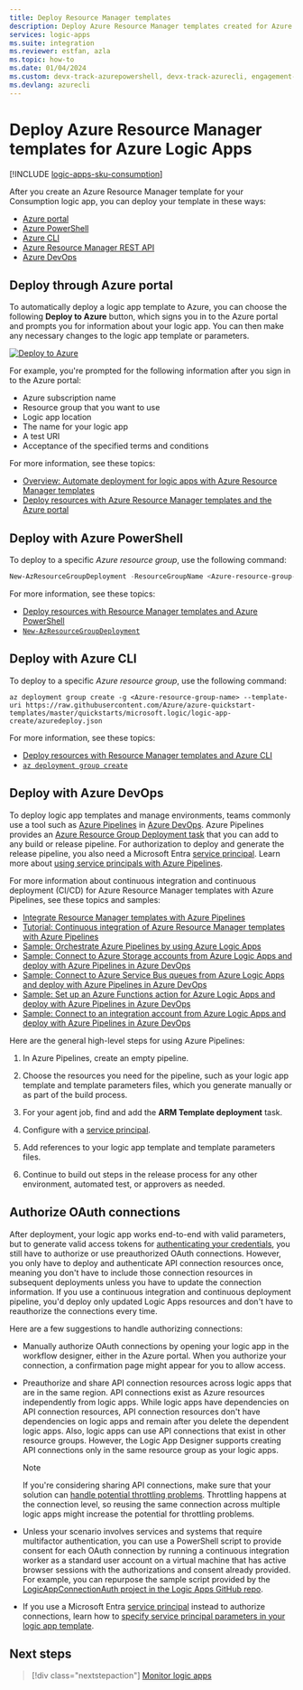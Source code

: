 ```yaml
---
title: Deploy Resource Manager templates
description: Deploy Azure Resource Manager templates created for Azure Logic Apps.
services: logic-apps
ms.suite: integration
ms.reviewer: estfan, azla
ms.topic: how-to
ms.date: 01/04/2024
ms.custom: devx-track-azurepowershell, devx-track-azurecli, engagement-fy23, devx-track-arm-template
ms.devlang: azurecli
---
```


# Deploy Azure Resource Manager templates for Azure Logic Apps

[!INCLUDE [logic-apps-sku-consumption](~/reusable-content/ce-skilling/azure/includes/logic-apps-sku-consumption.md)]

After you create an Azure Resource Manager template for your Consumption logic app, you can deploy your template in these ways:

* [Azure portal](#portal)
* [Azure PowerShell](#powershell)
* [Azure CLI](#cli)
* [Azure Resource Manager REST API](/azure/azure-resource-manager/templates/deploy-rest)
* [Azure DevOps](#azure-pipelines)

<a name="portal"></a>

## Deploy through Azure portal

To automatically deploy a logic app template to Azure, you can choose the following **Deploy to Azure** button, which signs you in to the Azure portal and prompts you for information about your logic app. You can then make any necessary changes to the logic app template or parameters.

[![Deploy to Azure](./media/logic-apps-deploy-azure-resource-manager-templates/deploybutton.png)](https://portal.azure.com/#create/Microsoft.Template/uri/https%3A%2F%2Fraw.githubusercontent.com%2FAzure%2Fazure-quickstart-templates%2Fmaster%2Fquickstarts%2Fmicrosoft.logic%2Flogic-app-create%2Fazuredeploy.json)

For example, you're prompted for the following information after you sign in to the Azure portal:

* Azure subscription name
* Resource group that you want to use
* Logic app location
* The name for your logic app
* A test URI
* Acceptance of the specified terms and conditions

For more information, see these topics:

* [Overview: Automate deployment for logic apps with Azure Resource Manager templates](logic-apps-azure-resource-manager-templates-overview)
* [Deploy resources with Azure Resource Manager templates and the Azure portal](/azure/azure-resource-manager/templates/deploy-portal)

<a name="powershell"></a>

## Deploy with Azure PowerShell

To deploy to a specific *Azure resource group*, use the following command:

```powershell
New-AzResourceGroupDeployment -ResourceGroupName <Azure-resource-group-name> -TemplateUri https://raw.githubusercontent.com/Azure/azure-quickstart-templates/master/quickstarts/microsoft.logic/logic-app-create/azuredeploy.json
```

For more information, see these topics:

* [Deploy resources with Resource Manager templates and Azure PowerShell](/azure/azure-resource-manager/templates/deploy-powershell)
* [`New-AzResourceGroupDeployment`](/powershell/module/azurerm.resources/new-azurermresourcegroupdeployment)

<a name="cli"></a>

## Deploy with Azure CLI

To deploy to a specific *Azure resource group*, use the following command:

```azurecli
az deployment group create -g <Azure-resource-group-name> --template-uri https://raw.githubusercontent.com/Azure/azure-quickstart-templates/master/quickstarts/microsoft.logic/logic-app-create/azuredeploy.json
```

For more information, see these topics:

* [Deploy resources with Resource Manager templates and Azure CLI](/azure/azure-resource-manager/templates/deploy-cli)
* [`az deployment group create`](/cli/azure/deployment/group#az-deployment-group-create)

<a name="azure-pipelines"></a>

## Deploy with Azure DevOps

To deploy logic app templates and manage environments, teams commonly use a tool such as [Azure Pipelines](/azure/devops/pipelines/get-started/what-is-azure-pipelines) in [Azure DevOps](/azure/devops/user-guide/what-is-azure-devops-services). Azure Pipelines provides an [Azure Resource Group Deployment task](https://github.com/Microsoft/azure-pipelines-tasks/tree/master/Tasks/AzureResourceGroupDeploymentV2) that you can add to any build or release pipeline. For authorization to deploy and generate the release pipeline, you also need a Microsoft Entra [service principal](/azure/active-directory/develop/app-objects-and-service-principals). Learn more about [using service principals with Azure Pipelines](/azure/devops/pipelines/library/connect-to-azure).

For more information about continuous integration and continuous deployment (CI/CD) for Azure Resource Manager templates with Azure Pipelines, see these topics and samples:

* [Integrate Resource Manager templates with Azure Pipelines](/azure/azure-resource-manager/templates/add-template-to-azure-pipelines)
* [Tutorial: Continuous integration of Azure Resource Manager templates with Azure Pipelines](/azure/azure-resource-manager/templates/deployment-tutorial-pipeline)
* [Sample: Orchestrate Azure Pipelines by using Azure Logic Apps](https://github.com/Azure-Samples/azure-logic-apps-pipeline-orchestration)
* [Sample: Connect to Azure Storage accounts from Azure Logic Apps and deploy with Azure Pipelines in Azure DevOps](https://github.com/Azure-Samples/azure-logic-apps-deployment-samples/tree/master/storage-account-connections)
* [Sample: Connect to Azure Service Bus queues from Azure Logic Apps and deploy with Azure Pipelines in Azure DevOps](https://github.com/Azure-Samples/azure-logic-apps-deployment-samples/tree/master/service-bus-connections)
* [Sample: Set up an Azure Functions action for Azure Logic Apps and deploy with Azure Pipelines in Azure DevOps](https://github.com/Azure-Samples/azure-logic-apps-deployment-samples/tree/master/function-app-actions)
* [Sample: Connect to an integration account from Azure Logic Apps and deploy with Azure Pipelines in Azure DevOps](https://github.com/Azure-Samples/azure-logic-apps-deployment-samples/tree/master/integration-account-connections)

Here are the general high-level steps for using Azure Pipelines:

1. In Azure Pipelines, create an empty pipeline.

1. Choose the resources you need for the pipeline, such as your logic app template and template parameters files, which you generate manually or as part of the build process.

1. For your agent job, find and add the **ARM Template deployment** task.

1. Configure with a [service principal](/azure/devops/pipelines/library/connect-to-azure).

1. Add references to your logic app template and template parameters files.

1. Continue to build out steps in the release process for any other environment, automated test, or approvers as needed.

<a name="authorize-oauth-connections"></a>

## Authorize OAuth connections

After deployment, your logic app works end-to-end with valid parameters, but to generate valid access tokens for [authenticating your credentials](/azure/active-directory/develop/authentication-vs-authorization), you still have to authorize or use preauthorized OAuth connections. However, you only have to deploy and authenticate API connection resources once, meaning you don't have to include those connection resources in subsequent deployments unless you have to update the connection information. If you use a continuous integration and continuous deployment pipeline, you'd deploy only updated Logic Apps resources and don't have to reauthorize the connections every time.

Here are a few suggestions to handle authorizing connections:

* Manually authorize OAuth connections by opening your logic app in the workflow designer, either in the Azure portal. When you authorize your connection, a confirmation page might appear for you to allow access.

* Preauthorize and share API connection resources across logic apps that are in the same region. API connections exist as Azure resources independently from logic apps. While logic apps have dependencies on API connection resources, API connection resources don't have dependencies on logic apps and remain after you delete the dependent logic apps. Also, logic apps can use API connections that exist in other resource groups. However, the Logic App Designer supports creating API connections only in the same resource group as your logic apps.

  > [!NOTE]
  >
  > If you're considering sharing API connections, make sure that your solution can 
  > [handle potential throttling problems](/azure/logic-apps/handle-throttling-problems-429-errors.md#connector-throttling). 
  > Throttling happens at the connection level, so reusing the same connection across multiple logic apps might increase the potential for throttling problems.

* Unless your scenario involves services and systems that require multifactor authentication, you can use a PowerShell script to provide consent for each OAuth connection by running a continuous integration worker as a standard user account on a virtual machine that has active browser sessions with the authorizations and consent already provided. For example, you can repurpose the sample script provided by the [LogicAppConnectionAuth project in the Logic Apps GitHub repo](https://github.com/logicappsio/LogicAppConnectionAuth).

* If you use a Microsoft Entra [service principal](/azure/active-directory/develop/app-objects-and-service-principals) instead to authorize connections, learn how to [specify service principal parameters in your logic app template](/azure/logic-apps/logic-apps-azure-resource-manager-templates-overview.md#authenticate-connections).

## Next steps

> [!div class="nextstepaction"]
> [Monitor logic apps](/azure/logic-apps/monitor-logic-apps)
